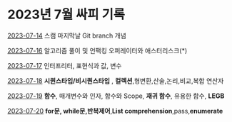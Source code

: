 # 2023년 7월 싸피 기록

[2023-07-14](https://github.com/SSAFY10kim/TIL/blob/master/7%EC%9B%94%20TIL/0714.md)  스캠 마지막날 Git branch 개념

[2023-07-16](https://github.com/SSAFY10kim/TIL/blob/master/7%EC%9B%94%20TIL/0716.md) 알고리즘 풀이 및 언팩킹 오퍼레이터와 애스터리스크(*)

[2023-07-17](https://github.com/SSAFY10kim/TIL/blob/master/7%EC%9B%94%20TIL/0717.md) 인터프리터, 표현식과 값, 변수

[2023-07-18](https://github.com/SSAFY10kim/TIL/blob/master/7%EC%9B%94%20TIL/0718.md) **시퀀스타입/비시퀀스타입** , **컬렉션**,형변환,산술,논리,비교,복합 연산자

[2023-07-19](https://github.com/SSAFY10kim/TIL/blob/master/7%EC%9B%94%20TIL/0719.md) **함수**, 매개변수와 인자, 함수와 Scope, **재귀 함수**, 유용한 함수, **LEGB**

[2023-07-20](https://github.com/SSAFY10kim/TIL/blob/master/7%EC%9B%94%20TIL/0720.md) **for문, while문,반복제어**,**List comprehension**,pass,**enumerate**
